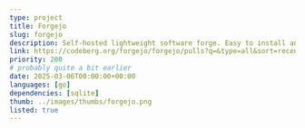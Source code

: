 ```yaml
---
type: project
title: Forgejo
slug: forgejo
description: Self-hosted lightweight software forge. Easy to install and low maintenance.
link: https://codeberg.org/forgejo/forgejo/pulls?q=&type=all&sort=recentupdate&state=closed&labels=&milestone=0&project=0&assignee=0&poster=241195
priority: 200
# probably quite a bit earlier
date: 2025-03-06T00:00:00+00:00
languages: [go]
dependencies: [sqlite]
thumb: ../images/thumbs/forgejo.png
listed: true
---
```


